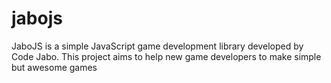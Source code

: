# jabojs
JaboJS is a simple JavaScript game development library developed by Code Jabo. This project aims to help new game developers to make simple but awesome games

